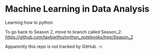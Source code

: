 # Machine Learning in Data Analysis
Learning how to python

To go back to Season 2, move to branch called Season_2:
https://github.com/taxbwithu/python_notebooks/tree/Season_2

Apparently this repo is not tracked by GitHub. :<
